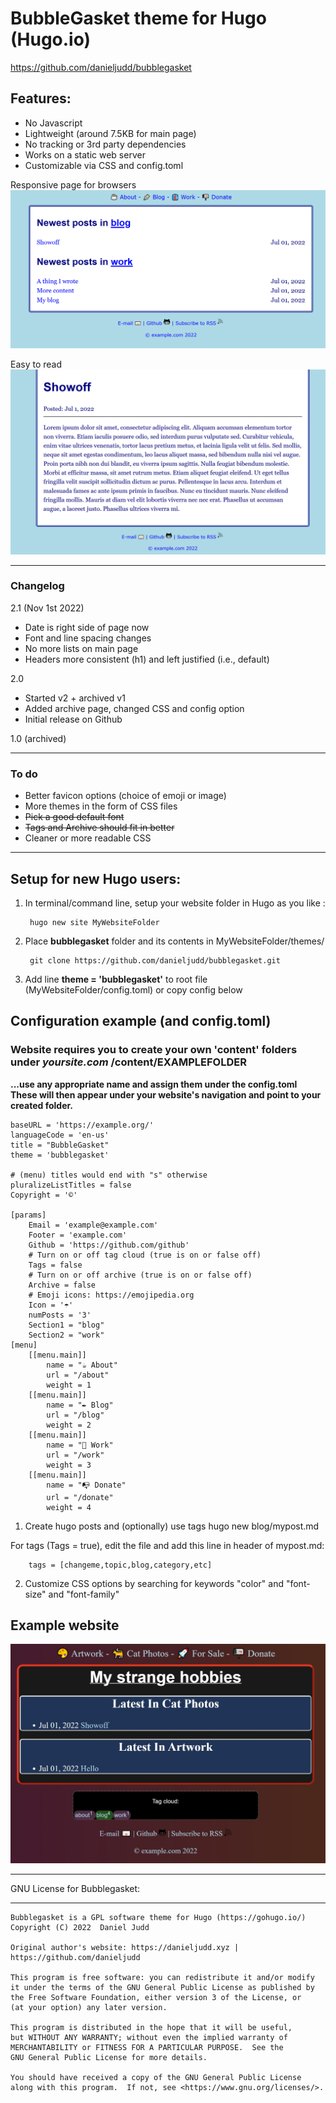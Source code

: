 # BubbleGasket theme for Hugo (Hugo.io)

https://github.com/danieljudd/bubblegasket

## Features:
- No Javascript
- Lightweight (around 7.5KB for main page)
- No tracking or 3rd party dependencies
- Works on a static web server
- Customizable via CSS and config.toml

Responsive page for browsers
![/images/preview1.jpg](/images/preview1.jpg)

Easy to read
![/images/preview2.jpg](/images/preview2.jpg)

---
### Changelog

2.1
(Nov 1st 2022)
* Date is right side of page now
* Font and line spacing changes
* No more lists on main page
* Headers more consistent (h1) and left justified (i.e., default)

2.0
* Started v2 + archived v1
* Added archive page, changed CSS and config option
* Initial release on Github

1.0
(archived)

---
### To do
- Better favicon options (choice of emoji or image)
- More themes in the form of CSS files
- ~~Pick a good default font~~
- ~~Tags and Archive should fit in better~~
- Cleaner or more readable CSS

---

## Setup for new Hugo users:

1. In terminal/command line, setup your website folder in Hugo as you like :

		hugo new site MyWebsiteFolder
	
2. Place **bubblegasket** folder and its contents in MyWebsiteFolder/themes/

		git clone https://github.com/danieljudd/bubblegasket.git

3. Add line **theme = 'bubblegasket'** to root file (MyWebsiteFolder/config.toml) or copy config below

## Configuration example (and config.toml)
### Website requires you to create your own 'content' folders under *yoursite.com* /content/EXAMPLEFOLDER
**...use any appropriate name and assign them under the config.toml**
**These will then appear under your website's navigation and point to your created folder.**

	baseURL = 'https://example.org/'
	languageCode = 'en-us'
	title = "BubbleGasket"
	theme = 'bubblegasket'

	# (menu) titles would end with "s" otherwise
	pluralizeListTitles = false
	Copyright = '©'

	[params]
		Email = 'example@example.com'
		Footer = 'example.com'
		Github = 'https://github.com/github'
		# Turn on or off tag cloud (true is on or false off)
		Tags = false
		# Turn on or off archive (true is on or false off)
		Archive = false
		# Emoji icons: https://emojipedia.org
		Icon = '☂️'
		numPosts = '3'
		Section1 = "blog"
		Section2 = "work"
	[menu]
		[[menu.main]]
			name = "☕ About"
			url = "/about"
			weight = 1
		[[menu.main]]
			name = "✒️ Blog"
			url = "/blog"
			weight = 2
		[[menu.main]]
			name = "👔 Work"
			url = "/work"
			weight = 3
		[[menu.main]]
			name = "📭 Donate"
			url = "/donate"
			weight = 4
		

1. Create hugo posts and (optionally) use tags
		hugo new blog/mypost.md
		
For tags (Tags = true), edit the file and add this line in header of mypost.md:

		tags = [changeme,topic,blog,category,etc]

2. Customize CSS options by searching for keywords "color" and "font-size" and "font-family"

## Example website
![/images/preview3.jpg](/images/preview3.jpg)

---

GNU License for Bubblegasket:

---

    Bubblegasket is a GPL software theme for Hugo (https://gohugo.io/)
    Copyright (C) 2022  Daniel Judd
	
	Original author's website: https://danieljudd.xyz | https://github.com/danieljudd

    This program is free software: you can redistribute it and/or modify
    it under the terms of the GNU General Public License as published by
    the Free Software Foundation, either version 3 of the License, or
    (at your option) any later version.

    This program is distributed in the hope that it will be useful,
    but WITHOUT ANY WARRANTY; without even the implied warranty of
    MERCHANTABILITY or FITNESS FOR A PARTICULAR PURPOSE.  See the
    GNU General Public License for more details.

    You should have received a copy of the GNU General Public License
    along with this program.  If not, see <https://www.gnu.org/licenses/>.